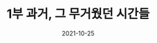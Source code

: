 ---
title: 1부 과거, 그 무거웠던 시간들
date: 2021-10-25
weight: 1
summary: |
  과거는 할머니들에게 덜어낼 수 없던 짐 같이 무거운 시간들이었다. 할머니들의 과거 이야기를 함께 들어 봅시다.
image: https://wwm3.s3.ap-northeast-2.amazonaws.com/exhibition/(1)b1층/쇄석길/LHS_0064.jpg
type: permanent
---